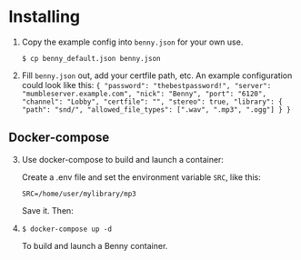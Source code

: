 # Installing

1. Copy the example config into `benny.json` for your own use.

	`$ cp benny_default.json benny.json`

2. Fill `benny.json` out, add your certfile path, etc. An example configuration could look like this:
`
{
    	"password": "thebestpassword!",
    	"server": "mumbleserver.example.com",
    	"nick": "Benny",
    	"port": "6120",
    	"channel": "Lobby",
    	"certfile": "",
    	"stereo": true,
    	"library": {
        	"path": "snd/",
        	"allowed_file_types": [".wav", ".mp3", ".ogg"]
    	}
}
`

## Docker-compose

3. Use docker-compose to build and launch a container:

	Create a .env file and set the environment variable `SRC`, like this:

	`SRC=/home/user/mylibrary/mp3`

	Save it. Then:

4. `$ docker-compose up -d`

	To build and launch a Benny container.
